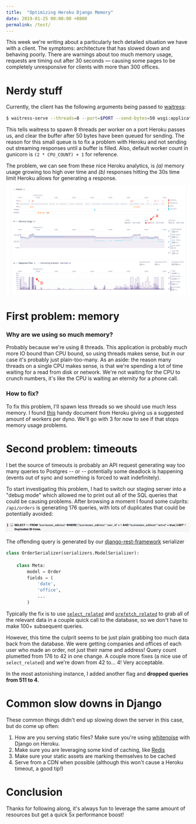```yaml
---
title:  "Optimizing Heroku Django Memory"
date: 2019-01-25 00:00:00 +0800
permalink: /test/
---
```



This week we're writing about a particularly tech detailed situation we have with a client. The symptoms:
architecture that has slowed down and behaving poorly. There are warnings about too much memory usage,
requests are timing out after 30 seconds &mdash; causing some pages to be completely unresponsive for
clients with more than 300 offices.


# Nerdy stuff

Currently, the client has the following arguments being passed to [waitress](https://docs.pylonsproject.org/projects/waitress/en/latest/):

```bash
$ waitress-serve --threads=8 --port=$PORT --send-bytes=50 wsgi:application
```


This tells waitress to spawn 8 threads per worker on a port Heroku passes us, and clear the buffer after
50 bytes have been queued for sending. The reason
for this small queue is to fix a problem with Heroku and not sending out streaming responses until
a buffer is filled. Also, default worker count in gunicorn is `(2 * CPU_COUNT) + 1` for reference.

The problem, we can see from these nice Heroku analytics, is *(a)* memory usage growing too high over time
and *(b)* responses hitting the 30s time limit Heroku allows for generating a response.

<img src="/assets/images/articles/heroku_memory_1.png" class="img-bordered">

# First problem: memory

### Why are we using so much memory?

Probably because we're using 8 threads. This application is probably much more IO bound than CPU bound, so
using threads makes sense, but in our case it's probably just plain-too-many. As an aside: the reason many threads on a
single CPU makes sense, is that we're spending a lot of time waiting for a read from disk or network. We're not waiting
for the CPU to crunch numbers, it's like the CPU is waiting an eternity for a phone call.

### How to fix?

To fix this problem, I'll spawn less threads so we should use much less memory. I found [this](https://devcenter.heroku.com/articles/optimizing-dyno-usage#python)
handy document from Heroku giving us a suggested amount of workers per dyno. We'll go with 3 for now to see
if that stops memory usage problems.



# Second problem: timeouts

I bet the source of timeouts is probably an API request generating way too many queries to Postgres -- or -- potentially
some deadlock is happening (events out of sync and something is forced to wait indefinitely).

To start investigating this problem, I had to switch our staging server into a "debug mode" which allowed me to print out
all of the SQL queries that could be causing problems. After browsing a moment I found some culprits: `/api/orders` is generating
176 queries, with lots of duplicates that could be potentially avoided:

<img src="/assets/images/articles/heroku_memory_2.png" class="img-bordered">

The offending query is generated by our [django-rest-framework](https://www.django-rest-framework.org/) serializer

```python
class OrderSerializer(serializers.ModelSerializer):

    class Meta:
        model = Order
        fields = (
            'date',
            'office',
            ...
        )
```

Typically the fix is to use [`select_related`](https://docs.djangoproject.com/en/2.1/ref/models/querysets/#select-related) and
 [`prefetch_related`](https://docs.djangoproject.com/en/2.1/ref/models/querysets/#prefetch-related)
 to grab all of the relevant data in a couple quick call to the database,
so we don't have to make 100+ subsequent queries.

However, this time the culprit seems to be just plain grabbing too much data back from the database. We were getting companies and
offices of each user who made an order, not just their name and address! Query count plumetted from 176 to 42 in one change. A
couple more fixes (a nice use of `select_related`) and we're down from 42 to... 4! Very acceptable.

In the most astonishing instance, I added another flag and **dropped queries from 511 to 4.**


# Common slow downs in Django

These common things didn't end up slowing down the server in this case, but do come up often:

1. How are you serving static files? Make sure you're using [whitenoise](http://whitenoise.evans.io/en/stable/) with Django on Heroku.
2. Make sure you are leveraging some kind of caching, like [Redis](https://redis.io/)
3. Make sure your static assets are marking themselves to be cached
4. Serve from a CDN when possible (although this won't cause a Heroku timeout, a good tip!)


# Conclusion

Thanks for following along, it's always fun to leverage the same amount of resources but get a quick 5x performance boost!
